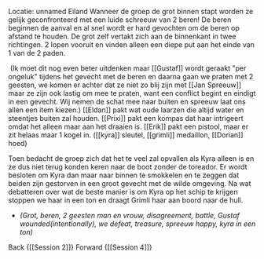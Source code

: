 Locatie: unnamed Eiland
Wanneer de groep de grot binnen stapt worden ze gelijk geconfronteerd met een luide schreeuw van 2 beren! De beren beginnen de aanval en al snel wordt er hard gevochten om de beren op afstand te houden. De grot zelf vertakt zich aan de binnenkant in twee richtingen. 2 lopen vooruit en vinden alleen een diepe put aan het einde van 1 van de 2 paden.

 (Ik moet dit nog even beter uitdenken maar [[Gustaf]] wordt geraakt "per ongeluk" tijdens het gevecht met de beren en daarna gaan we praten met 2 geesten, we komen er achter dat ze niet zo blij zijn met [[Jan Spreeuw]] maar ze zijn ook lastig om mee te praten, want een conflict begint en eindigt in een gevecht. Wij nemen de schat mee naar buiten en spreeuw laat ons allen een item kiezen.) [[Eldan]] pakt wat oude laarzen die altijd water en steentjes buiten zal houden. [[Prixi]] pakt een kompas dat haar intrigeert omdat het alleen maar aan het draaien is. [[Erik]] pakt een pistool, maar er zit helaas maar 1 kogel in. ([[kyra]] sleutel, [[grimli]] medaillon, [[Dorian]] hoed)

Toen bedacht de groep zich dat het te veel zal opvallen als Kyra alleen is en ze dus niet terug konden keren naar de boot zonder de toreador. Er wordt besloten om Kyra dan maar naar binnen te smokkelen en te zeggen dat beiden zijn gestorven in een groot gevecht met de wilde omgeving. Na wat debatteren over wat de beste manier is om Kyra op het schip te krijgen stoppen we haar in een ton en draagt Grimli haar aan boord naar de hull. 

-   *(Grot, beren, 2 geesten man en vrouw, disagreement, battle, Gustaf wounded(intentionally), we defeat, treasure, spreeuw happy, kyra in een ton)*

Back {[[Session 2]]}
Forward {[[Session 4]]}
